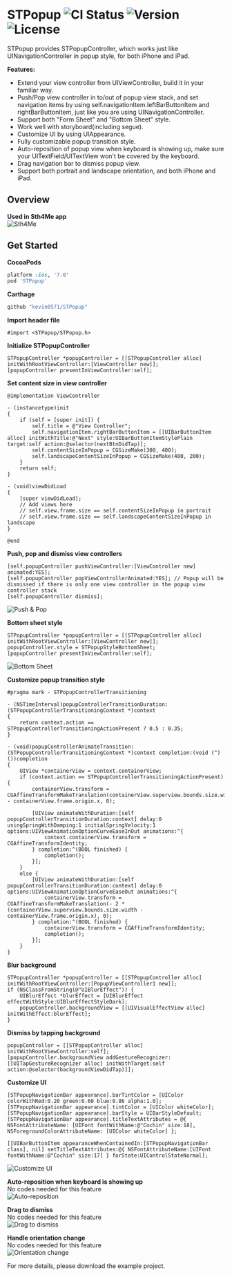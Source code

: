 # STPopup ![CI Status](https://img.shields.io/travis/kevin0571/STPopup.svg?style=flat) ![Version](http://img.shields.io/cocoapods/v/STPopup.svg?style=flag) ![License](https://img.shields.io/cocoapods/l/STPopup.svg?style=flag)
STPopup provides STPopupController, which works just like UINavigationController in popup style, for both iPhone and iPad.

**Features:**
- Extend your view controller from UIViewController, build it in your familiar way.
- Push/Pop view controller in to/out of popup view stack, and set navigation items by using self.navigationItem.leftBarButtonItem and rightBarButtonItem, just like you are using UINavigationController.
- Support both "Form Sheet" and "Bottom Sheet" style.
- Work well with storyboard(including segue).
- Customize UI by using UIAppearance.
- Fully customizable popup transition style.
- Auto-reposition of popup view when keyboard is showing up, make sure your UITextField/UITextView won't be covered by the keyboard.
- Drag navigation bar to dismiss popup view.
- Support both portrait and landscape orientation, and both iPhone and iPad.

## Overview
**Used in Sth4Me app**  
![Sth4Me](https://cloud.githubusercontent.com/assets/1491282/9857827/8fa0125e-5b4f-11e5-9c0d-ff955c007360.gif)

## Get Started
**CocoaPods**
```ruby
platform :ios, '7.0'
pod 'STPopup'
```
**Carthage**
```ruby
github "kevin0571/STPopup"
```
**Import header file**
```objc
#import <STPopup/STPopup.h>
```

**Initialize STPopupController**
```objc
STPopupController *popupController = [[STPopupController alloc] initWithRootViewController:[ViewController new]];
[popupController presentInViewController:self];
```

**Set content size in view controller**
```objc
@implementation ViewController

- (instancetype)init
{
    if (self = [super init]) {
        self.title = @"View Controller";
        self.navigationItem.rightBarButtonItem = [[UIBarButtonItem alloc] initWithTitle:@"Next" style:UIBarButtonItemStylePlain target:self action:@selector(nextBtnDidTap)];
        self.contentSizeInPopup = CGSizeMake(300, 400);
        self.landscapeContentSizeInPopup = CGSizeMake(400, 200);
    }
    return self;
}

- (void)viewDidLoad
{
    [super viewDidLoad];
    // Add views here
    // self.view.frame.size == self.contentSizeInPopup in portrait
    // self.view.frame.size == self.landscapeContentSizeInPopup in landscape
}

@end
```

**Push, pop and dismiss view controllers**  
```objc
[self.popupController pushViewController:[ViewController new] animated:YES];
[self.popupController popViewControllerAnimated:YES]; // Popup will be dismissed if there is only one view controller in the popup view controller stack
[self.popupController dismiss];
```
![Push & Pop](https://cloud.githubusercontent.com/assets/1491282/9857915/0d4ab3ee-5b50-11e5-81bc-8fbae3ad8c06.gif)

**Bottom sheet style**
```objc
STPopupController *popupController = [[STPopupController alloc] initWithRootViewController:[ViewController new]];
popupController.style = STPopupStyleBottomSheet;
[popupController presentInViewController:self];
```
![Bottom Sheet](https://cloud.githubusercontent.com/assets/1491282/10417963/7649f356-7080-11e5-8f3c-0cb817b8353e.gif)

**Customize popup transition style**
```objc
#pragma mark - STPopupControllerTransitioning

- (NSTimeInterval)popupControllerTransitionDuration:(STPopupControllerTransitioningContext *)context
{
    return context.action == STPopupControllerTransitioningActionPresent ? 0.5 : 0.35;
}

- (void)popupControllerAnimateTransition:(STPopupControllerTransitioningContext *)context completion:(void (^)())completion
{
    UIView *containerView = context.containerView;
    if (context.action == STPopupControllerTransitioningActionPresent) {
        containerView.transform = CGAffineTransformMakeTranslation(containerView.superview.bounds.size.width - containerView.frame.origin.x, 0);
        
        [UIView animateWithDuration:[self popupControllerTransitionDuration:context] delay:0 usingSpringWithDamping:1 initialSpringVelocity:1 options:UIViewAnimationOptionCurveEaseInOut animations:^{
            context.containerView.transform = CGAffineTransformIdentity;
        } completion:^(BOOL finished) {
            completion();
        }];
    }
    else {
        [UIView animateWithDuration:[self popupControllerTransitionDuration:context] delay:0 options:UIViewAnimationOptionCurveEaseOut animations:^{
            containerView.transform = CGAffineTransformMakeTranslation(- 2 * (containerView.superview.bounds.size.width - containerView.frame.origin.x), 0);
        } completion:^(BOOL finished) {
            containerView.transform = CGAffineTransformIdentity;
            completion();
        }];
    }
}
```

**Blur background**
```objc
STPopupController *popupController = [[STPopupController alloc] initWithRootViewController:[PopupViewController1 new]];
if (NSClassFromString(@"UIBlurEffect")) {
    UIBlurEffect *blurEffect = [UIBlurEffect effectWithStyle:UIBlurEffectStyleDark];
    popupController.backgroundView = [[UIVisualEffectView alloc] initWithEffect:blurEffect];
}
```

**Dismiss by tapping background**
```objc
popupController = [[STPopupController alloc] initWithRootViewController:self];
[popupController.backgroundView addGestureRecognizer:[[UITapGestureRecognizer alloc] initWithTarget:self action:@selector(backgroundViewDidTap)]];
```

**Customize UI**
```objc
[STPopupNavigationBar appearance].barTintColor = [UIColor colorWithRed:0.20 green:0.60 blue:0.86 alpha:1.0];
[STPopupNavigationBar appearance].tintColor = [UIColor whiteColor];
[STPopupNavigationBar appearance].barStyle = UIBarStyleDefault;
[STPopupNavigationBar appearance].titleTextAttributes = @{ NSFontAttributeName: [UIFont fontWithName:@"Cochin" size:18], NSForegroundColorAttributeName: [UIColor whiteColor] };
    
[[UIBarButtonItem appearanceWhenContainedIn:[STPopupNavigationBar class], nil] setTitleTextAttributes:@{ NSFontAttributeName:[UIFont fontWithName:@"Cochin" size:17] } forState:UIControlStateNormal];
```
![Customize UI](https://cloud.githubusercontent.com/assets/1491282/9911306/0f6db056-5cd4-11e5-9329-33b0cf02e1b0.png)

**Auto-reposition when keyboard is showing up**  
No codes needed for this feature  
![Auto-reposition](https://cloud.githubusercontent.com/assets/1491282/9858277/5b29b130-5b52-11e5-9569-7560a0853493.gif)

**Drag to dismiss**  
No codes needed for this feature  
![Drag to dismiss](https://cloud.githubusercontent.com/assets/1491282/9858334/b103fc96-5b52-11e5-9c3f-517367ed9386.gif)

**Handle orientation change**  
No codes needed for this feature  
![Orientation change](https://cloud.githubusercontent.com/assets/1491282/9858372/e6538880-5b52-11e5-8882-8705588606ba.gif)

For more details, please download the example project.
